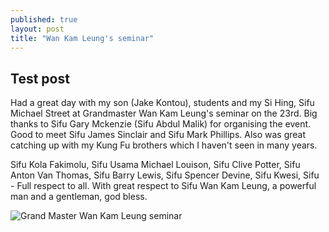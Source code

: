 ```yaml
---
published: true
layout: post
title: "Wan Kam Leung's seminar"
---
```


## Test post

Had a great day with my son (Jake Kontou), students and my Si Hing, Sifu Michael Street at Grandmaster Wan Kam Leung's seminar on the 23rd. 
Big thanks to Sifu Gary Mckenzie (Sifu Abdul Malik) for organising the event. 
Good to meet Sifu James Sinclair and Sifu Mark Phillips. Also was great catching up with my Kung Fu brothers which I haven't seen in many years.

Sifu Kola Fakimolu, Sifu Usama Michael Louison, Sifu Clive Potter, Sifu Anton Van Thomas, Sifu Barry Lewis, Sifu Spencer Devine, Sifu Kwesi, Sifu - Full respect to all. With great respect to Sifu Wan Kam Leung, a powerful man and a gentleman, god bless.

![Grand Master Wan Kam Leung seminar]({{site.baseurl}}/img/wan_kam_leung.jpg)

